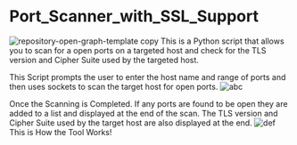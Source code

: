 # Port_Scanner_with_SSL_Support
![repository-open-graph-template copy](https://user-images.githubusercontent.com/93094166/227741513-9881d8a1-9446-4ba0-b30d-5d8b8348ab34.jpg)
This is a Python script that allows you to scan for a open ports on a targeted host and check for the TLS version and Cipher Suite used by the targeted host.

This Script prompts the user to enter the host name and range of ports and then uses sockets to scan the target host for open ports.
![abc](https://user-images.githubusercontent.com/93094166/227742344-b97d7a2f-9e26-4253-84c8-8dbf80914fba.png)


Once the Scanning is Completed. If any ports are found to be open they are added to a list and displayed at the end of the scan. The TLS version and Cipher Suite used by the target host are also displayed at the end.
![def](https://user-images.githubusercontent.com/93094166/227742495-aa94ba23-4b9e-4deb-b0f0-7d40cc42d012.png)
This is How the Tool Works!




